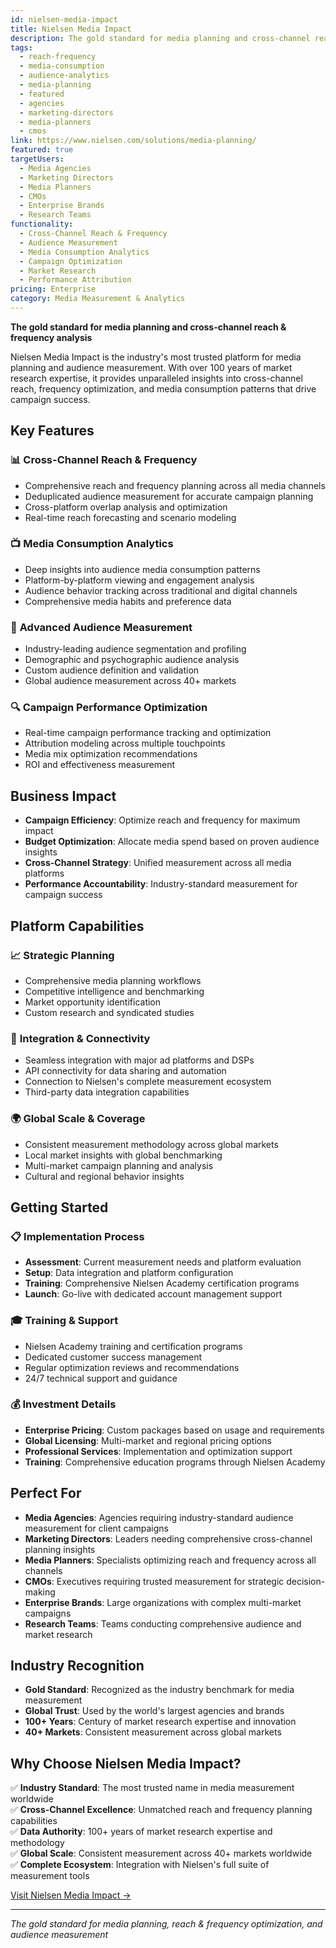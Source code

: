 ```yaml
---
id: nielsen-media-impact
title: Nielsen Media Impact
description: The gold standard for media planning and cross-channel reach & frequency analysis, providing comprehensive audience measurement and campaign optimization insights.
tags:
  - reach-frequency
  - media-consumption
  - audience-analytics
  - media-planning
  - featured
  - agencies
  - marketing-directors
  - media-planners
  - cmos
link: https://www.nielsen.com/solutions/media-planning/
featured: true
targetUsers:
  - Media Agencies
  - Marketing Directors
  - Media Planners
  - CMOs
  - Enterprise Brands
  - Research Teams
functionality:
  - Cross-Channel Reach & Frequency
  - Audience Measurement
  - Media Consumption Analytics
  - Campaign Optimization
  - Market Research
  - Performance Attribution
pricing: Enterprise
category: Media Measurement & Analytics
---
```


**The gold standard for media planning and cross-channel reach & frequency analysis**

Nielsen Media Impact is the industry's most trusted platform for media planning and audience measurement. With over 100 years of market research expertise, it provides unparalleled insights into cross-channel reach, frequency optimization, and media consumption patterns that drive campaign success.

## Key Features

### 📊 **Cross-Channel Reach & Frequency**
- Comprehensive reach and frequency planning across all media channels
- Deduplicated audience measurement for accurate campaign planning
- Cross-platform overlap analysis and optimization
- Real-time reach forecasting and scenario modeling

### 📺 **Media Consumption Analytics**
- Deep insights into audience media consumption patterns
- Platform-by-platform viewing and engagement analysis
- Audience behavior tracking across traditional and digital channels
- Comprehensive media habits and preference data

### 🎯 **Advanced Audience Measurement**
- Industry-leading audience segmentation and profiling
- Demographic and psychographic audience analysis
- Custom audience definition and validation
- Global audience measurement across 40+ markets

### 🔍 **Campaign Performance Optimization**
- Real-time campaign performance tracking and optimization
- Attribution modeling across multiple touchpoints
- Media mix optimization recommendations
- ROI and effectiveness measurement

## Business Impact

- **Campaign Efficiency**: Optimize reach and frequency for maximum impact
- **Budget Optimization**: Allocate media spend based on proven audience insights
- **Cross-Channel Strategy**: Unified measurement across all media platforms
- **Performance Accountability**: Industry-standard measurement for campaign success

## Platform Capabilities

### 📈 **Strategic Planning**
- Comprehensive media planning workflows
- Competitive intelligence and benchmarking
- Market opportunity identification
- Custom research and syndicated studies

### 🔗 **Integration & Connectivity**
- Seamless integration with major ad platforms and DSPs
- API connectivity for data sharing and automation
- Connection to Nielsen's complete measurement ecosystem
- Third-party data integration capabilities

### 🌍 **Global Scale & Coverage**
- Consistent measurement methodology across global markets
- Local market insights with global benchmarking
- Multi-market campaign planning and analysis
- Cultural and regional behavior insights

## Getting Started

### 📋 **Implementation Process**
- **Assessment**: Current measurement needs and platform evaluation
- **Setup**: Data integration and platform configuration
- **Training**: Comprehensive Nielsen Academy certification programs
- **Launch**: Go-live with dedicated account management support

### 🎓 **Training & Support**
- Nielsen Academy training and certification programs
- Dedicated customer success management
- Regular optimization reviews and recommendations
- 24/7 technical support and guidance

### 💰 **Investment Details**
- **Enterprise Pricing**: Custom packages based on usage and requirements
- **Global Licensing**: Multi-market and regional pricing options
- **Professional Services**: Implementation and optimization support
- **Training**: Comprehensive education programs through Nielsen Academy

## Perfect For

- **Media Agencies**: Agencies requiring industry-standard audience measurement for client campaigns
- **Marketing Directors**: Leaders needing comprehensive cross-channel planning insights
- **Media Planners**: Specialists optimizing reach and frequency across all channels
- **CMOs**: Executives requiring trusted measurement for strategic decision-making
- **Enterprise Brands**: Large organizations with complex multi-market campaigns
- **Research Teams**: Teams conducting comprehensive audience and market research

## Industry Recognition

- **Gold Standard**: Recognized as the industry benchmark for media measurement
- **Global Trust**: Used by the world's largest agencies and brands
- **100+ Years**: Century of market research expertise and innovation
- **40+ Markets**: Consistent measurement across global markets

## Why Choose Nielsen Media Impact?

✅ **Industry Standard**: The most trusted name in media measurement worldwide  
✅ **Cross-Channel Excellence**: Unmatched reach and frequency planning capabilities  
✅ **Data Authority**: 100+ years of market research expertise and methodology  
✅ **Global Scale**: Consistent measurement across 40+ markets worldwide  
✅ **Complete Ecosystem**: Integration with Nielsen's full suite of measurement tools  

[Visit Nielsen Media Impact →](https://www.nielsen.com/solutions/media-planning/)

---

*The gold standard for media planning, reach & frequency optimization, and audience measurement* 